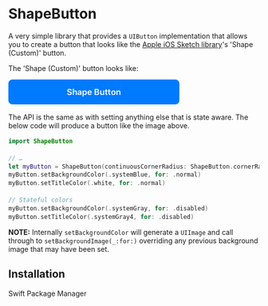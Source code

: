 # ShapeButton

A very simple library that provides a `UIButton` implementation that allows you to create a button that looks like the [Apple iOS Sketch library](https://developer.apple.com/design/resources/)'s 'Shape (Custom)' button.

The 'Shape (Custom)' button looks like:

![](.github/SketchExample.png)

The API is the same as with setting anything else that is state aware. The below code will produce a button like the image above.

```swift
import ShapeButton

// …
let myButton = ShapeButton(continuousCornerRadius: ShapeButton.cornerRadiusUseStandard)
myButton.setBackgroundColor(.systemBlue, for: .normal)
myButton.setTitleColor(.white, for: .normal)

// Stateful colors
myButton.setBackgroundColor(.systemGray, for: .disabled)
myButton.setTitleColor(.systemGray4, for: .disabled)
```

**NOTE:** Internally `setBackgroundColor` will generate a `UIImage` and call through to `setBackgroundImage(_:for:)` overriding any previous background image that may have been set.

## Installation

Swift Package Manager
